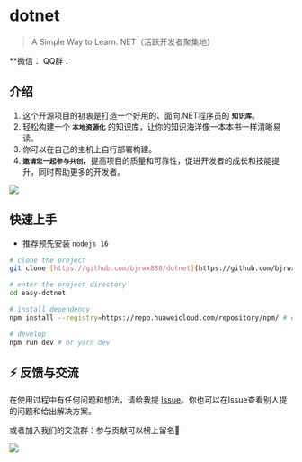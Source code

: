 # dotnet
> A Simple Way to Learn. NET（活跃开发者聚集地）

**微信： QQ群：

## 介绍
1. 这个开源项目的初衷是打造一个好用的、面向.NET程序员的 **`知识库`**。
2. 轻松构建一个 **`本地资源化`** 的知识库，让你的知识海洋像一本本书一样清晰易读。
3. 你可以在自己的主机上自行部署构建。
4. **`邀请您一起参与共创`**，提高项目的质量和可靠性，促进开发者的成长和技能提升，同时帮助更多的开发者。

<img align="center" src="。/../files/img/dotnet.png" style="cursor: zoom-in;">

## 快速上手

- 推荐预先安装 `nodejs 16`

```bash
# clone the project
git clone [https://github.com/bjrwx888/dotnet](https://github.com/bjrwx888/dotnet.git)

# enter the project directory
cd easy-dotnet

# install dependency
npm install --registry=https://repo.huaweicloud.com/repository/npm/ # or yarn install

# develop
npm run dev # or yarn dev
```

## ⚡ 反馈与交流

在使用过程中有任何问题和想法，请给我提 [Issue](https://github.com/bjrwx888/dotnet/issues)。你也可以在Issue查看别人提的问题和给出解决方案。

或者加入我们的交流群：参与贡献可以榜上留名💯

<img align="center" src="./docs/.vuepress/public/img/qrcode/*.png" style="cursor: zoom-in;">

